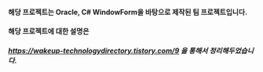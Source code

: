#### 해당 프로젝트는 Oracle, C# WindowForm을 바탕으로 제작된 팀 프로젝트입니다.

#### 해당 프로젝트에 대한 설명은 
##### https://wakeup-technologydirectory.tistory.com/9 을 통해서 정리해두었습니다.


